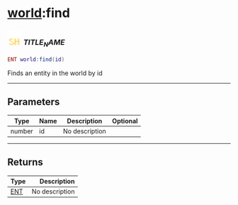 # [world](../world/README.md):find

### <img src="../../.gitbook/assets/shared.png" width="32" height="32" /> $TITLE_NAME$

```lua
ENT world:find(id)
```

Finds an entity in the world by id<br>

-----------------
## Parameters

| Type   | Name | Description | Optional |
| ------ | ---- | ----------- | -------: |
| number | id | No description |  |

-----------------
## Returns

| Type   | Description |
| ------ | ----------: |
| [ENT](../ent/README.md) | No description |
